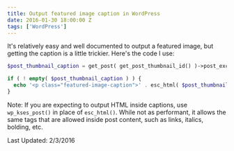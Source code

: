 ```yaml
---
title: Output featured image caption in WordPress
date: 2016-01-30 18:00:00 Z
tags: ['WordPress']
---
```


It's relatively easy and well documented to output a featured image, but getting the caption is a little trickier. Here's the code I use:

```php
$post_thumbnail_caption = get_post( get_post_thumbnail_id() )->post_excerpt;

if ( ! empty( $post_thumbnail_caption ) ) {
  echo '<p class="featured-image-caption">' . esc_html( $post_thumbnail_caption ) . '</p>';
}
```

Note: If you are expecting to output HTML inside captions, use `wp_kses_post()` in place of `esc_html()`. While not as performant, it allows the same tags that are allowed inside post content, such as links, italics, bolding, etc.

<p class="last-updated">Last Updated: 2/3/2016</p>
